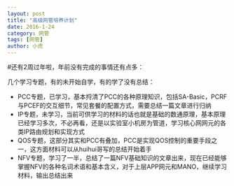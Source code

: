 ```yaml
---
layout: post
title: "高级网管培养计划"
date: 2016-1-24
category: 网管
tags: [网管]
author: 小虎
---
```



#还有2周过年啦，年前没有完成的事情还有点多：

几个学习专题，有的未开始自学，有的学了没有总结：

- PCC专题，已学习，基本捋清了PCC的各种原理知识，包括SA-Basic，PCRF与PCEF的交互细节，常见套餐的配置方式，需要总结一篇文章进行归纳
- IP专题，未学习，当前可供学习的材料的话也就是基础的数通原理，基本原理已经学习多次，不必再看，还是以实验室小机房为管道，学习核心网网元的各类IP路由规划和实现方式
- QOS专题，这部分其实和PCC有叠加，PCC是实现QOS控制的重要手段之一，这方面材料可以从huihui哥写的总结开始着手
- NFV专题，学习了一半，总结了一篇NFV基础知识的文章出来，现在已经能够掌握NFV的各种名词术语和基本含义，对于上层APP网元和MANO，继续学习材料，输出总结出来



